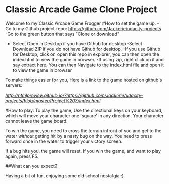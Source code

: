 # Classic Arcade Game Clone Project

Welcome to my Classic Arcade Game Frogger
#How to set the game up:
-Go to my Github project repo: https://github.com/Jackerie/udacity-projects
-Go to the green button that says "Clone or download"
- Select Open in Desktop if you have Github for desktop
-Select Download ZIP if you do not have Github for desktop.
-If you use Github for Desktop, click on open this repo in explorer, you can then open the index.html to view the game in browser.
-If using zip, right click on it and say extract here. You can then Navigate to the index.html file and open it to view the game in browser

To make things easier for you, Here is a link to the game hosted on github's servers:

*http://htmlpreview.github.io/?https://github.com/Jackerie/udacity-projects/blob/master/Project%203/index.html*

#How to play:
To play the game, Use the directional keys on your keyboard, which will move your character one 'square' in any direction.
Your character cannot leave the game board.

To win the game, you need to cross the terrain infront of you and get to the water *without* getting hit by a nasty bug on the way.
You need to press forward once in the water to trigger your victory screen.

If a bug hits you, the game will reset.
If you win the game, and want to play again, press F5.

##What can you expect?

Having a bit of fun, enjoying some old school nostalgia :) 